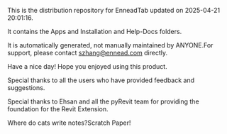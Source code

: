 This is the distribution repository for EnneadTab updated on 2025-04-21 20:01:16.

It contains the Apps and Installation and Help-Docs folders.

It is automatically generated, not manually maintained by ANYONE.For support, please contact szhang@ennead.com directly.

Have a nice day! Hope you enjoyed using this product.

Special thanks to all the users who have provided feedback and suggestions.

Special thanks to Ehsan and all the pyRevit team for providing the foundation for the Revit Extension.






Where do cats write notes?Scratch Paper!